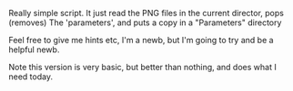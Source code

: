 Really simple script.
It just read the PNG files in the current director, pops (removes) The 'parameters', and puts a copy in a "Parameters" directory

Feel free to give me hints etc, I'm a newb, but I'm going to try and be a helpful newb.

Note this version is very basic, but better than nothing, and does what I need today.